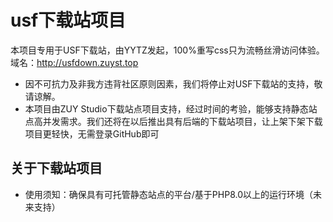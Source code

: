 # usf下载站项目
本项目专用于USF下载站，由YYTZ发起，100%重写css只为流畅丝滑访问体验。域名：http://usfdown.zuyst.top
- 因不可抗力及非我方违背社区原则因素，我们将停止对USF下载站的支持，敬请谅解。
- 本项目由ZUY Studio下载站点项目支持，经过时间的考验，能够支持静态站点高并发需求。我们还将在以后推出具有后端的下载站项目，让上架下架下载项目更轻快，无需登录GitHub即可


## 关于下载站项目

- 使用须知：确保具有可托管静态站点的平台/基于PHP8.0以上的运行环境（未来支持）

